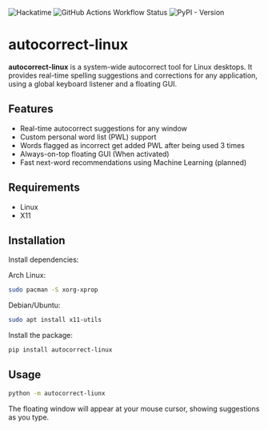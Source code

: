 ![Hackatime](https://hackatime-badge.hackclub.com/U08HC7N4JJW/autocorrect-linux)
![GitHub Actions Workflow Status](https://img.shields.io/github/actions/workflow/status/simon0302010/autocorrect-linux/.github%2Fworkflows%2Fpython-package.yml)
![PyPI - Version](https://img.shields.io/pypi/v/autocorrect-linux)


# autocorrect-linux

**autocorrect-linux** is a system-wide autocorrect tool for Linux desktops. It provides real-time spelling suggestions and corrections for any application, using a global keyboard listener and a floating GUI.

## Features

- Real-time autocorrect suggestions for any window
- Custom personal word list (PWL) support
- Words flagged as incorrect get added PWL after being used 3 times
- Always-on-top floating GUI (When activated)
- Fast next-word recommendations using Machine Learning (planned)

## Requirements

- Linux
- X11

## Installation

Install dependencies:

Arch Linux:
```bash
sudo pacman -S xorg-xprop
```

Debian/Ubuntu:
```bash
sudo apt install x11-utils
```

Install the package:
```bash
pip install autocorrect-linux
```

## Usage

```bash
python -m autocorrect-liunx
```
The floating window will appear at your mouse cursor, showing suggestions as you type.